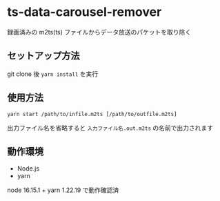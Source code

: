 # ts-data-carousel-remover

録画済みの m2ts(ts) ファイルからデータ放送のパケットを取り除く

## セットアップ方法

git clone 後 `yarn install` を実行

## 使用方法
```
yarn start /path/to/infile.m2ts [/path/to/outfile.m2ts]
```
出力ファイル名を省略すると `入力ファイル名.out.m2ts` の名前で出力されます

## 動作環境

* Node.js
* yarn

node 16.15.1 + yarn 1.22.19 で動作確認済
